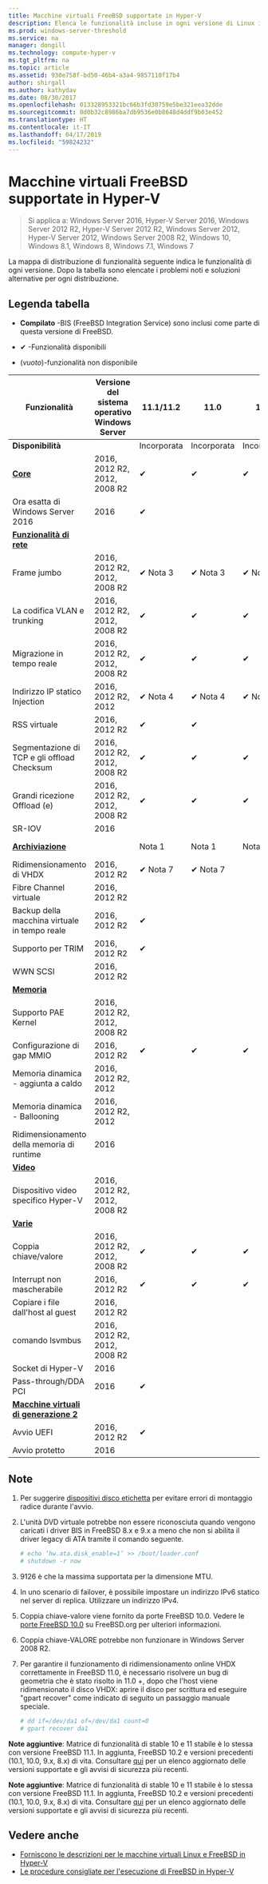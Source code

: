 ```yaml
---
title: Macchine virtuali FreeBSD supportate in Hyper-V
description: Elenca le funzionalità incluse in ogni versione di Linux integration services
ms.prod: windows-server-threshold
ms.service: na
manager: dongill
ms.technology: compute-hyper-v
ms.tgt_pltfrm: na
ms.topic: article
ms.assetid: 930e758f-bd50-46b4-a3a4-9857110f17b4
author: shirgall
ms.author: kathydav
ms.date: 08/30/2017
ms.openlocfilehash: 013328953321bc66b3fd30759e5be321eea32dde
ms.sourcegitcommit: 0d0b32c8986ba7db9536e0b8648d4ddf9b03e452
ms.translationtype: HT
ms.contentlocale: it-IT
ms.lasthandoff: 04/17/2019
ms.locfileid: "59824232"
---
```

# <a name="supported-freebsd-virtual-machines-on-hyper-v"></a>Macchine virtuali FreeBSD supportate in Hyper-V

>Si applica a: Windows Server 2016, Hyper-V Server 2016, Windows Server 2012 R2, Hyper-V Server 2012 R2, Windows Server 2012, Hyper-V Server 2012, Windows Server 2008 R2, Windows 10, Windows 8.1, Windows 8, Windows 7.1, Windows 7

La mappa di distribuzione di funzionalità seguente indica le funzionalità di ogni versione. Dopo la tabella sono elencate i problemi noti e soluzioni alternative per ogni distribuzione.

## <a name="table-legend"></a>Legenda tabella

* **Compilato** -BIS (FreeBSD Integration Service) sono inclusi come parte di questa versione di FreeBSD.

* &#10004; -Funzionalità disponibili

* (*vuoto*)-funzionalità non disponibile

|**Funzionalità**|**Versione del sistema operativo Windows Server**|**11.1/11.2**|**11.0**|**10.3**|**10.2**|**10.0 - 10.1**|**9.1 - 9.3, 8.4**|
|-|-|-|-|-|-|-|-|
|**Disponibilità**||Incorporata|Incorporata|Incorporata|Incorporata|Incorporata|[Porte](https://svnweb.freebsd.org/ports/branches/2015Q1/emulators/hyperv-is/) |
|**[Core](Feature-Descriptions-for-Linux-and-FreeBSD-virtual-machines-on-Hyper-V.md#BKMK_core)**|2016, 2012 R2, 2012, 2008 R2|&#10004;|&#10004;|&#10004;|&#10004;|&#10004;|&#10004; |
|Ora esatta di Windows Server 2016|2016|&#10004;||||||
|**[Funzionalità di rete](Feature-Descriptions-for-Linux-and-FreeBSD-virtual-machines-on-Hyper-V.md#BKMK_Networking)**||||||||
|Frame jumbo|2016, 2012 R2, 2012, 2008 R2|&#10004; Nota 3|&#10004; Nota 3|&#10004; Nota 3|&#10004; Nota 3|&#10004; Nota 3|&#10004; Nota 3|
|La codifica VLAN e trunking|2016, 2012 R2, 2012, 2008 R2|&#10004;|&#10004;|&#10004;|&#10004;|&#10004;|&#10004;|
|Migrazione in tempo reale|2016, 2012 R2, 2012, 2008 R2|&#10004;|&#10004;|&#10004;|&#10004;|&#10004;|&#10004;|
|Indirizzo IP statico Injection|2016, 2012 R2, 2012|&#10004; Nota 4|&#10004; Nota 4|&#10004; Nota 4|&#10004; Nota 4|&#10004; Nota 4|&#10004;|
|RSS virtuale|2016, 2012 R2|&#10004;|&#10004;|||||
|Segmentazione di TCP e gli offload Checksum|2016, 2012 R2, 2012, 2008 R2|&#10004;|&#10004;|&#10004;|&#10004;|||
|Grandi ricezione Offload (e)|2016, 2012 R2, 2012, 2008 R2|&#10004;|&#10004;|&#10004;||||
|SR-IOV|2016|||||||
|**[Archiviazione](Feature-Descriptions-for-Linux-and-FreeBSD-virtual-machines-on-Hyper-V.md#BKMK_Storage)**||Nota 1|Nota 1|Nota 1|Nota 1|Nota 1, 2|Nota 1, 2|
|Ridimensionamento di VHDX|2016, 2012 R2|&#10004; Nota 7|&#10004; Nota 7|||||
|Fibre Channel virtuale|2016, 2012 R2|||||||
|Backup della macchina virtuale in tempo reale|2016, 2012 R2|&#10004;||||||
|Supporto per TRIM|2016, 2012 R2|&#10004;||||||
|WWN SCSI|2016, 2012 R2|||||||
|**[Memoria](Feature-Descriptions-for-Linux-and-FreeBSD-virtual-machines-on-Hyper-V.md#BKMK_Memory)**||||||||
|Supporto PAE Kernel|2016, 2012 R2, 2012, 2008 R2|||||||
|Configurazione di gap MMIO|2016, 2012 R2|&#10004;|&#10004;|&#10004;|&#10004;|&#10004;|&#10004;|
|Memoria dinamica - aggiunta a caldo|2016, 2012 R2, 2012|||||||
|Memoria dinamica - Ballooning|2016, 2012 R2, 2012|||||||
|Ridimensionamento della memoria di runtime|2016|||||||
|**[Video](Feature-Descriptions-for-Linux-and-FreeBSD-virtual-machines-on-Hyper-V.md#BKMK_Video)**||||||||
|Dispositivo video specifico Hyper-V|2016, 2012 R2, 2012, 2008 R2|||||||
|**[Varie](Feature-Descriptions-for-Linux-and-FreeBSD-virtual-machines-on-Hyper-V.md#BKMK_Misc)**||||||||
|Coppia chiave/valore|2016, 2012 R2, 2012, 2008 R2|&#10004;|&#10004;|&#10004;|&#10004;Nota 6|&#10004; Nota 5, 6|&#10004;Nota 6|
|Interrupt non mascherabile|2016, 2012 R2|&#10004;|&#10004;|&#10004;|&#10004;|&#10004;|&#10004;|
|Copiare i file dall'host al guest|2016, 2012 R2|||||||
|comando lsvmbus|2016, 2012 R2, 2012, 2008 R2|||||||
|Socket di Hyper-V|2016|||||||
|Pass-through/DDA PCI|2016|&#10004;||||||
|**[Macchine virtuali di generazione 2](Feature-Descriptions-for-Linux-and-FreeBSD-virtual-machines-on-Hyper-V.md#BKMK_gen2)**||||||||
|Avvio UEFI|2016, 2012 R2|&#10004;||||||
|Avvio protetto|2016|||||||

## <a name="BKMK_notes"></a>Note

1. Per suggerire [dispositivi disco etichetta]( https://www.freebsd.org/doc/handbook/geom-glabel.html) per evitare errori di montaggio radice durante l'avvio.

2. L'unità DVD virtuale potrebbe non essere riconosciuta quando vengono caricati i driver BIS in FreeBSD 8.x e 9.x a meno che non si abilita il driver legacy di ATA tramite il comando seguente.
    ```sh
    # echo ‘hw.ata.disk_enable=1’ >> /boot/loader.conf
    # shutdown -r now
    ```

3. 9126 è che la massima supportata per la dimensione MTU.

4. In uno scenario di failover, è possibile impostare un indirizzo IPv6 statico nel server di replica. Utilizzare un indirizzo IPv4.

5. Coppia chiave-valore viene fornito da porte FreeBSD 10.0. Vedere le [porte FreeBSD 10.0](https://svnweb.freebsd.org/ports/branches/2015Q1/emulators/hyperv-is/) su FreeBSD.org per ulteriori informazioni.

6. Coppia chiave-VALORE potrebbe non funzionare in Windows Server 2008 R2.

7. Per garantire il funzionamento di ridimensionamento online VHDX correttamente in FreeBSD 11.0, è necessario risolvere un bug di geometria che è stato risolto in 11.0 +, dopo che l'host viene ridimensionato il disco VHDX: aprire il disco per scrittura ed eseguire "gpart recover" come indicato di seguito un passaggio manuale speciale.
    ```sh
    # dd if=/dev/da1 of=/dev/da1 count=0
    # gpart recover da1
    ```
**Note aggiuntive**: Matrice di funzionalità di stable 10 e 11 stabile è lo stessa con versione FreeBSD 11.1. In aggiunta, FreeBSD 10.2 e versioni precedenti (10.1, 10.0, 9.x, 8.x) di vita. Consultare [qui](https://security.freebsd.org/) per un elenco aggiornato delle versioni supportate e gli avvisi di sicurezza più recenti.

**Note aggiuntive**: Matrice di funzionalità di stable 10 e 11 stabile è lo stessa con versione FreeBSD 11.1. In aggiunta, FreeBSD 10.2 e versioni precedenti (10.1, 10.0, 9.x, 8.x) di vita. Consultare [qui](https://security.freebsd.org/) per un elenco aggiornato delle versioni supportate e gli avvisi di sicurezza più recenti.

## <a name="see-also"></a>Vedere anche

* [Forniscono le descrizioni per le macchine virtuali Linux e FreeBSD in Hyper-V](Feature-Descriptions-for-Linux-and-FreeBSD-virtual-machines-on-Hyper-V.md)
* [Le procedure consigliate per l'esecuzione di FreeBSD in Hyper-V](Best-practices-for-running-FreeBSD-on-Hyper-V.md)
